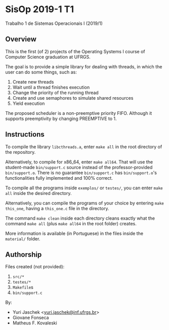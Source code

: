 # SisOp 2019-1 T1 #
Trabalho 1 de Sistemas Operacionais I (2019/1)

## Overview ##

This is the first (of 2) projects of the Operating Systems I course of Computer Science graduation at UFRGS.

The goal is to provide a simple library for dealing with threads, in which the user can do some things, such as:
1. Create new threads
2. Wait until a thread finishes execution
3. Change the priority of the running thread
4. Create and use semaphores to simulate shared resources
5. Yield execution

The proposed scheduler is a non-preemptive priority FIFO. Although it supports preemptivity by changing PREEMPTIVE to 1.

## Instructions ##

To compile the library `libcthreads.a`, enter `make all` in the root directory of the repository.

Alternatively, to compile for x86_64, enter `make all64`. That will use the student-made `bin/support.c` source instead of the professor-provided `bin/support.o`.
There is no guarantee `bin/support.c` has `bin/support.o`'s functionalities fully implemented and 100% correct.

To compile all the programs inside `exemplos/` or `testes/`, you can enter `make all` inside the desired directory.

Alternatively, you can compile the programs of your choice by entering `make this_one`, having a `this_one.c` file in the directory.

The command `make clean` inside each directory cleans exactly what the command `make all` (plus `make all64` in the root folder) creates.

More information is available (in Portuguese) in the files inside the `material/` folder.

## Authorship ##

Files created (not provided):

1. `src/*`
2. `testes/*`
3. `Makefile`s
4. `bin/support.c`

By:

- Yuri Jaschek <<yuri.jaschek@inf.ufrgs.br>>
- Giovane Fonseca
- Matheus F. Kovaleski
